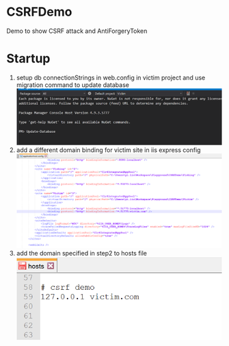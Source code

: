 # CSRFDemo
Demo to show CSRF attack and AntiForgeryToken

# Startup
1. setup db connectionStrings in web.config in victim project and use migration command to update database
![update-database.png](/Readme/update-database.png?raw=true "Update Database")
2. add a different domain binding for victim site in iis express config
![update-iisexpress-config.png](/Readme/update-iisexpress-config.png?raw=true "Update IISExpress Config")
3. add the domain specified in step2 to hosts file
![update-hosts.png](/Readme/update-hosts.png?raw=true "Update Hosts")
